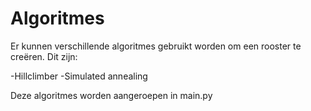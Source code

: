 # Algoritmes

Er kunnen verschillende algoritmes gebruikt worden om een rooster te creëren. Dit zijn:  

-Hillclimber
-Simulated annealing

Deze algoritmes worden aangeroepen in main.py 

